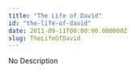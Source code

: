 ```yaml
---
title: "The Life of David"
id: "the-life-of-david"
date: 2011-09-11T00:00:00.000000Z
slug: TheLifeOfDavid
---
```


No Description
